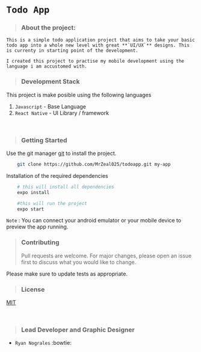 # **`Todo App`**

> ### **About the project**:

    This is a simple todo application project that aims to take your basic todo app into a whole new level with great **`UI/UX`** designs. This is currenty in starting point of the development.

    I created this project to practise my mobile development using the language i am accustomed with.

> ### **Development Stack**

This project is make posible using the following languages

1. `Javascript` - Base Language
2. `React Native` - UI Library / framework

<br/>

> ### **Getting Started**

Use the git manager [git](https://git-scm.com/) to install the project.

```bash
    git clone https://github.com/MrZeal025/todoapp.git my-app
```

Installation of the required dependencies

```bash
    # this will install all dependencies
    expo install

    #this will run the project
    expo start
```

`Note` : You can connect your android emulator or your mobile device to preview the app running.

> ### Contributing
>
> Pull requests are welcome. For major changes, please open an issue first to discuss what you would like to change.

Please make sure to update tests as appropriate.

> ### License

[MIT](https://choosealicense.com/licenses/mit/)

<br/>

> ### **Lead Developer and Graphic Designer**

- `Ryan Nograles` :bowtie:

